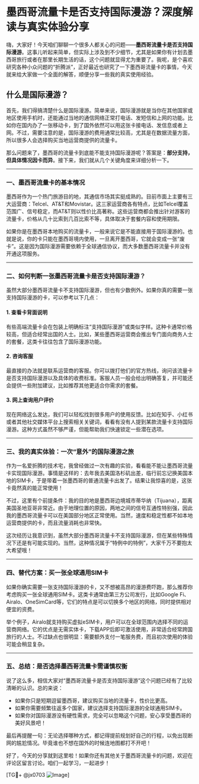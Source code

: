 # 墨西哥流量卡是否支持国际漫游？深度解读与真实体验分享

嗨，大家好！今天咱们聊聊一个很多人都关心的问题——**墨西哥流量卡是否支持国际漫游**。这事儿听起来简单，但实际上涉及到不少细节，尤其是如果你有计划去墨西哥旅行或者在那里长期生活的话，这个问题就显得尤为重要了。我呢，是个喜欢研究各种小众问题的“折腾派”，正好最近也研究了一下墨西哥流量卡的事情，今天就来给大家做一个全面的解答，顺便分享一些我的真实使用经验。

## 什么是国际漫游？

首先，我们得搞清楚什么是国际漫游。简单来说，国际漫游就是当你在其他国家或地区使用手机时，还能通过当地的通信网络正常打电话、发短信和上网的功能。比如你在国内办了一张移动卡，到了国外依然可以用这张卡接电话、发信息或者上网。不过，需要注意的是，国际漫游的费用通常比较高，尤其是在数据流量方面，所以很多人会选择购买当地运营商提供的流量卡。

那么问题来了，墨西哥的流量卡到底能不能支持国际漫游呢？答案是：**部分支持，但具体情况因卡而异**。接下来，我们就从几个关键角度来详细分析一下。

---

### 一、墨西哥流量卡的基本情况

墨西哥作为一个热门旅游目的地，其通信市场其实挺成熟的。目前市面上主要有三大运营商：Telcel、AT&T和Movistar。这三家运营商各有特点，比如Telcel覆盖范围广、信号稳定，而AT&T则以性价比高著称。这些运营商都会推出针对游客的流量卡，价格从几十比索到几百比索不等，具体取决于套餐内容和使用期限。

如果你是在墨西哥本地购买的流量卡，一般来说它是不能直接用于国际漫游的。也就是说，你的卡只能在墨西哥境内使用，一旦离开墨西哥，它就会变成一张“废卡”。这是因为国际漫游需要依赖于全球通信协议，而大多数墨西哥流量卡并没有开通这项服务。

---

### 二、如何判断一张墨西哥流量卡是否支持国际漫游？

虽然大部分墨西哥流量卡不支持国际漫游，但也有少数例外。如果你真的需要一张支持国际漫游的卡，可以参考以下几点：

#### 1. **查看卡背面说明**
有些高端流量卡会在包装上明确标注“支持国际漫游”或类似字样。这种卡通常价格较高，但适合经常出国的人士。比如，某些墨西哥运营商会推出专门面向商务人士的套餐，这类卡往往包含了国际漫游功能。

#### 2. **咨询客服**
最直接的办法就是联系运营商的客服。你可以拨打他们的官方热线，询问该流量卡是否支持国际漫游以及具体的收费标准。客服人员一般会给出明确答复，并可能还会提供一些附加建议，比如推荐其他更适合你需求的套餐。

#### 3. **网上查询用户评价**
现在网络这么发达，我们可以轻松找到很多用户的使用反馈。比如在知乎、小红书或者其他社交媒体平台上搜索相关关键词，看看有没有人提到某款流量卡支持国际漫游。这种方式虽然不够严谨，但能帮助我们快速锁定一些潜在选项。

---

### 三、我的真实体验：一次“意外”的国际漫游之旅

作为一名爱折腾的技术宅，我曾经做过一次有趣的实验，看看能不能让墨西哥流量卡实现国际漫游。事情是这样的：去年我去美国洛杉矶出差，临行前忘记换美国本地的SIM卡，于是带着一张墨西哥的普通流量卡出发了。结果让我惊喜的是，这张卡竟然真的能正常使用！

不过，这里有个前提条件：我的目的地是墨西哥边境城市蒂华纳（Tijuana），距离美国圣地亚哥非常近。由于地理位置的原因，两地之间的信号互通性特别强，因此我的墨西哥流量卡可以在美国部分地区正常使用。当然，速度和稳定性都不如本地运营商提供的卡，而且流量消耗也非常快。

这次经历让我意识到，虽然大部分墨西哥流量卡不支持国际漫游，但在某些特殊情况下还是有可能实现的。当然，这种情况属于“特例中的特例”，大家千万不要抱太大希望哦！

---

### 四、替代方案：买一张全球通用SIM卡

如果你确实需要一张支持国际漫游的卡，又不想被高昂的漫游费吓跑，那么推荐你考虑购买一张全球通用SIM卡。这类卡通常由第三方公司发行，比如Google Fi、Airalo、OneSimCard等，它们的特点是可以切换多个地区的网络，同时提供相对便宜的资费。

举个例子，Airalo就支持购买虚拟eSIM卡，用户可以在全球范围内选择不同的运营商网络。它的优点是无需实体卡，下载APP后即可激活使用，非常适合经常跨国旅行的人士。不过缺点也很明显：需要额外支付一笔服务费，而且初次使用的体验可能会稍显复杂。

---

### 五、总结：是否选择墨西哥流量卡需谨慎权衡

说了这么多，相信大家对“墨西哥流量卡是否支持国际漫游”这个问题已经有了比较清晰的认识。总的来说：

- 如果你只是短期逗留墨西哥，建议购买当地的流量卡，性价比更高。
- 如果你需要频繁往返多个国家，建议选择支持国际漫游的全球通用SIM卡。
- 如果你对国际漫游没有硬性需求，完全可以忽略这个问题，安心享受墨西哥的美好风景吧！

最后再提醒一句：无论选择哪种方式，都记得提前规划好自己的行程，以免出现断网的尴尬情况。毕竟谁也不想在国外的时候连地图都打不开吧！

好了，今天的分享就到这里啦！如果你还有其他关于墨西哥流量卡的问题，欢迎在评论区留言讨论。咱们一起学习，一起进步！

[TG💪+ @jx0703 ![Image](https://github.com/user-attachments/assets/dbca1d08-cadb-493c-b0ec-ad6f7a83f270)]